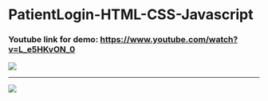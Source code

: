 # PatientLogin-HTML-CSS-Javascript
### Youtube link for demo: https://www.youtube.com/watch?v=L_e5HKvON_0

<img src="https://github.com/canakdag06/PatientLogin-HTML-CSS-Javascript/assets/77192206/da9da560-eb81-469a-b6fe-8f9f6dc6a986"/> </br>
<hr>
<img src="https://github.com/canakdag06/PatientLogin-HTML-CSS-Javascript/assets/77192206/fff7d6f8-b5f4-4677-865d-7210ba1e6497"/> </br>
